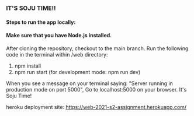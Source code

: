 ### IT'S SOJU TIME!! 
#### Steps to run the app locally: 
#### Make sure that you have Node.js installed.
After cloning the repository, checkout to the main branch.
Run the following code in the terminal within /web directory:

1. npm install
2. npm run start (for development mode: npm run dev)

When you see a message on your terminal saying:
"Server running in production mode on port 5000",
Go to localhost:5000 on your browser.
It's Soju Time!

heroku deployment site:
https://web-2021-s2-assignment.herokuapp.com/
